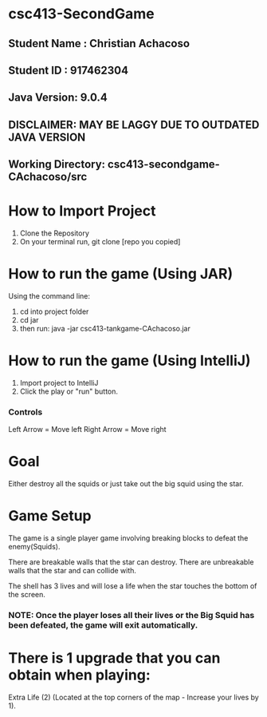 # csc413-SecondGame

## Student Name  : Christian Achacoso
## Student ID    : 917462304

## Java Version: 9.0.4 
## DISCLAIMER: MAY BE LAGGY DUE TO OUTDATED JAVA VERSION
## Working Directory: csc413-secondgame-CAchacoso/src

# How to Import Project

1) Clone the Repository
2) On your terminal run, git clone [repo you copied]

# How to run the game (Using JAR)

Using the command line:
1) cd into project folder
2) cd jar
3) then run:
    java -jar csc413-tankgame-CAchacoso.jar

# How to run the game (Using IntelliJ)

1) Import project to IntelliJ
2) Click the play or "run" button.

### Controls

Left Arrow = Move left
Right Arrow = Move right

# Goal
Either destroy all the squids or just take out the big squid using the star.

# Game Setup 
The game is a single player game involving breaking blocks to defeat the enemy(Squids). 

There are breakable walls that the star can destroy.
There are unbreakable walls that the star and can collide with.

The shell has 3 lives and will lose a life when the star touches the bottom of the screen.

### NOTE: Once the player loses all their lives or the Big Squid has been defeated, the game will exit automatically.

# There is 1 upgrade that you can obtain when playing:
Extra Life (2) (Located at the top corners of the map - Increase your lives by 1).

